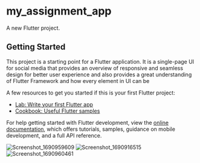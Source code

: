 # my_assignment_app

A new Flutter project.

## Getting Started

This project is a starting point for a Flutter application. It is a single-page UI for social media that provides an overview of responsive and seamless design for better user experience and also provides a great understanding of Flutter Framework and how every element in UI can be 

A few resources to get you started if this is your first Flutter project:

- [Lab: Write your first Flutter app](https://docs.flutter.dev/get-started/codelab)
- [Cookbook: Useful Flutter samples](https://docs.flutter.dev/cookbook)

For help getting started with Flutter development, view the
[online documentation](https://docs.flutter.dev/), which offers tutorials,
samples, guidance on mobile development, and a full API reference.

![Screenshot_1690959609](https://github.com/ShabbirHusain5253/social_media_app/assets/76205850/3a9dbbd0-7b36-4b00-8e4f-2e48f2188556)
![Screenshot_1690916515](https://github.com/ShabbirHusain5253/social_media_app/assets/76205850/de5c4d30-b792-41c2-9ca4-476e5301aa80)
![Screenshot_1690960461](https://github.com/ShabbirHusain5253/social_media_app/assets/76205850/340d1c56-34b3-42bf-9609-16aca8d4dc0d)

